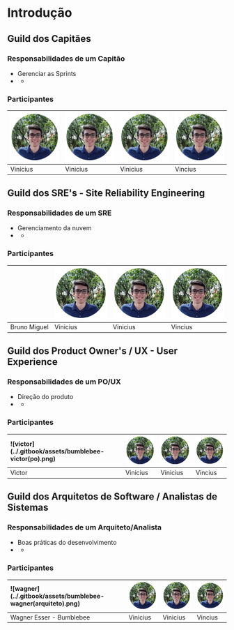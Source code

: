 # Introdução

## Guild dos Capitães

### Responsabilidades de um Capitão

* Gerenciar as Sprints
* +

### Participantes

| ![vinicius](../.gitbook/assets/vinicius.png) | ![Vinicius](../.gitbook/assets/vinicius.png) | ![Vinicius](../.gitbook/assets/vinicius.png) | ![Vinicius](../.gitbook/assets/vinicius.png) |
| :--- | :--- | :--- | :--- |
|          Vinícius |          Vinicius |          Vinicius |           Vincius |

## Guild dos SRE's - Site Reliability Engineering

### Responsabilidades de um SRE

* Gerenciamento da nuvem
* +

### Participantes

|  | ![Vinicius](../.gitbook/assets/vinicius.png) | ![Vinicius](../.gitbook/assets/vinicius.png) | ![Vinicius](../.gitbook/assets/vinicius.png) |
| :--- | :--- | :--- | :--- |
|            Bruno Miguel | Vinicius | Vinicius |          Vincius |

## Guild dos Product Owner's / UX - User Experience

### Responsabilidades de um PO/UX

* Direção do produto
* +

### Participantes

| !\[victor\]\(../.gitbook/assets/bumblebee-victor\(po\).png\) | ![Vinicius](../.gitbook/assets/vinicius.png) | ![Vinicius](../.gitbook/assets/vinicius.png) | ![Vinicius](../.gitbook/assets/vinicius.png) |
| :--- | :--- | :--- | :--- |
|                Victor | Vinicius | Vinicius | Vincius |

## Guild dos Arquitetos de Software / Analistas de Sistemas

### Responsabilidades de um Arquiteto/Analista

* Boas práticas do desenvolvimento
* +

### Participantes

| !\[wagner\]\(../.gitbook/assets/bumblebee-wagner\(arquiteto\).png\) | ![Vinicius](../.gitbook/assets/vinicius.png) | ![Vinicius](../.gitbook/assets/vinicius.png) | ![Vinicius](../.gitbook/assets/vinicius.png) |
| :--- | :--- | :--- | :--- |
| Wagner Esser - Bumblebee | Vinicius | Vinicius | Vincius |

